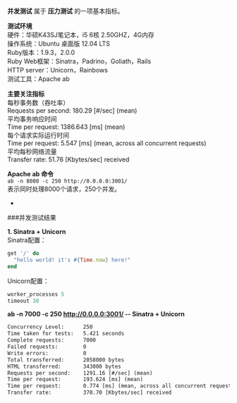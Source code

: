 **并发测试** 属于 **压力测试** 的一项基本指标。  

**测试环境**  
硬件：华硕K43SJ笔记本，i5 6核 2.50GHZ，4G内存  
操作系统：Ubuntu 桌面版 12.04 LTS  
Ruby版本：1.9.3，2.0.0  
Ruby Web框架：Sinatra，Padrino，Goliath，Rails   
HTTP server：Unicorn，Rainbows    
测试工具：Apache ab  

**主要关注指标**  
每秒事务数（吞吐率）  
Requests per second:    180.29 \[#/sec] (mean)   
平均事务响应时间   
Time per request:       1386.643 \[ms] (mean)    
每个请求实际运行时间  
Time per request:       5.547 \[ms] (mean, across all concurrent requests)   
平均每秒网络流量  
Transfer rate:          51.76 \[Kbytes/sec] received  

**Apache ab 命令**  
`ab -n 8000 -c 250 http://0.0.0.0:3001/`  
表示同时处理8000个请求，250个并发。

-

###并发测试结果  

**1. Sinatra + Unicorn**    
Sinatra配置：
```ruby
get '/' do
  "hello world! it's #{Time.now} here!"
end
```
Unicorn配置：
```ruby
worker_processes 5
timeout 30
```
**ab -n 7000 -c 250 http://0.0.0.0:3001/  -- Sinatra + Unicorn** 
```txt
Concurrency Level:      250
Time taken for tests:   5.421 seconds
Complete requests:      7000
Failed requests:        0
Write errors:           0
Total transferred:      2058000 bytes
HTML transferred:       343000 bytes
Requests per second:    1291.16 [#/sec] (mean)
Time per request:       193.624 [ms] (mean)
Time per request:       0.774 [ms] (mean, across all concurrent requests)
Transfer rate:          370.70 [Kbytes/sec] received
```




 




